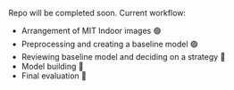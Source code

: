Repo will be completed soon. Current workflow:
- Arrangement of MIT Indoor images :green_circle:
- Preprocessing and creating a baseline model :green_circle:
- Reviewing baseline model and deciding on a strategy :red_circle:
- Model building :red_circle:
- Final evaluation :red_circle:
